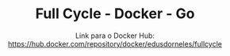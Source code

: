 <h1 align="center">Full Cycle - Docker - Go</h1>

<p align="center">Link para o Docker Hub: <a href="https://hub.docker.com/repository/docker/edusdorneles/fullcycle">https://hub.docker.com/repository/docker/edusdorneles/fullcycle</a></p>